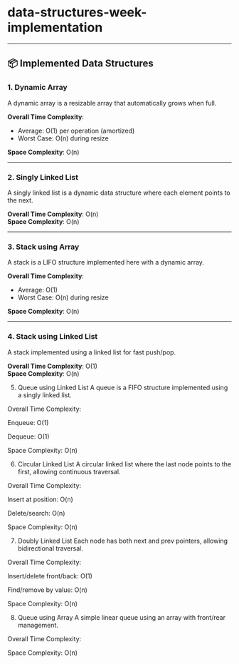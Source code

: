 # data-structures-week-implementation


---

## 📦 Implemented Data Structures

### 1. Dynamic Array

A dynamic array is a resizable array that automatically grows when full.

**Overall Time Complexity**:  
- Average: O(1) per operation (amortized)  
- Worst Case: O(n) during resize  

**Space Complexity**: O(n)

---

### 2. Singly Linked List

A singly linked list is a dynamic data structure where each element points to the next.

**Overall Time Complexity**: O(n)  
**Space Complexity**: O(n)

---

### 3. Stack using Array

A stack is a LIFO structure implemented here with a dynamic array.

**Overall Time Complexity**:  
- Average: O(1)  
- Worst Case: O(n) during resize  

**Space Complexity**: O(n)

---

### 4. Stack using Linked List

A stack implemented using a linked list for fast push/pop.

**Overall Time Complexity**: O(1)  
**Space Complexity**: O(n)

5. Queue using Linked List
A queue is a FIFO structure implemented using a singly linked list.

Overall Time Complexity:

Enqueue: O(1)

Dequeue: O(1)

Space Complexity: O(n)

6. Circular Linked List
A circular linked list where the last node points to the first, allowing continuous traversal.

Overall Time Complexity:

Insert at position: O(n)

Delete/search: O(n)

Space Complexity: O(n)

7. Doubly Linked List
Each node has both next and prev pointers, allowing bidirectional traversal.

Overall Time Complexity:

Insert/delete front/back: O(1)

Find/remove by value: O(n)

Space Complexity: O(n)

8. Queue using Array
A simple linear queue using an array with front/rear management.

Overall Time Complexity:

Space Complexity: O(n)

